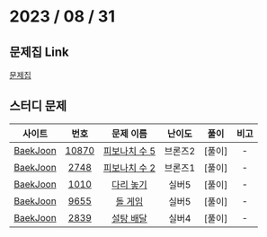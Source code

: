 # 2023 / 08 / 31

## 문제집 Link

[문제집](https://github.com/tony9402/baekjoon/tree/main/dynamic_programming_1)

## 스터디 문제

|                사이트                |                      번호                      |                       문제 이름                        | 난이도  |  풀이  | 비고 |
| :----------------------------------: | :--------------------------------------------: | :----------------------------------------------------: | :-----: | :----: | :--: |
| [BaekJoon](https://www.acmicpc.net/) | [10870](https://www.acmicpc.net/problem/10870) | [피보나치 수 5](https://www.acmicpc.net/problem/10870) | 브론즈2 | [풀이] |  -   |
| [BaekJoon](https://www.acmicpc.net/) |  [2748](https://www.acmicpc.net/problem/2748)  | [피보나치 수 2](https://www.acmicpc.net/problem/2748)  | 브론즈1 | [풀이] |  -   |
| [BaekJoon](https://www.acmicpc.net/) |  [1010](https://www.acmicpc.net/problem/1010)  |   [다리 놓기](https://www.acmicpc.net/problem/1010)    |  실버5  | [풀이] |  -   |
| [BaekJoon](https://www.acmicpc.net/) |  [9655](https://www.acmicpc.net/problem/9655)  |    [돌 게임](https://www.acmicpc.net/problem/9655)     |  실버5  | [풀이] |  -   |
| [BaekJoon](https://www.acmicpc.net/) |  [2839](https://www.acmicpc.net/problem/2839)  |   [설탕 배달](https://www.acmicpc.net/problem/2839)    |  실버4  | [풀이] |  -   |

